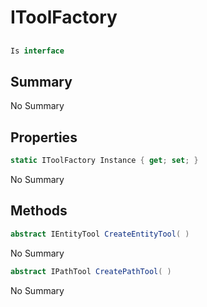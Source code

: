 # IToolFactory

## 
```c#
Is interface
```

## Summary

No Summary
## Properties

```c#
static IToolFactory Instance { get; set; } 
```
No Summary
## Methods

```c#
abstract IEntityTool CreateEntityTool( ) 
```
No Summary
```c#
abstract IPathTool CreatePathTool( ) 
```
No Summary
